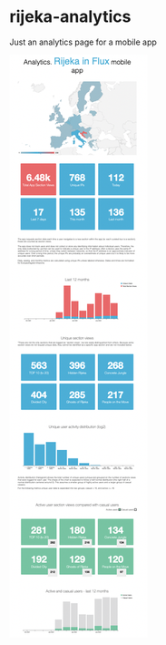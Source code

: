 # rijeka-analytics
Just an analytics page for a mobile app

![Screen Shot](https://github.com/nickolanack/rijeka-analytics/blob/main/Screen%20Shot%202022-10-25%20at%207.48.15%20PM.png)
